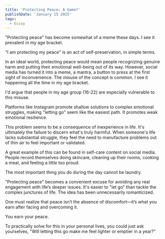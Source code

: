 ```yaml
---
title: 'Protecting Peace: A Game?'
publishDate: 'January 15 2025'
tags:
  - Essay
---
```

"Protecting peace" has become somewhat of a meme these days. I see it prevalent in my age bracket.

"I am protecting my peace" is an act of self-preservation, in simple terms.

In an ideal world, protecting peace would mean people recognizing genuine harm and putting their emotional well-being out of its way. However, social media has turned it into a meme, a mantra, a button to press at the first sight of inconvenience. The misuse of the concept is common. I see it happening all the time in my age bracket.

I'd argue that people in my age group (16-22) are especially vulnerable to this misuse.

Platforms like Instagram promote shallow solutions to complex emotional struggles, making "letting go" seem like the easiest path. It promotes weak emotional resilience.

This problem seems to be a consequence of inexperience in life. It's ultimately the failure to discern what's truly harmful. When someone's life lacks substantial struggle, they feel the need to manufacture problems out of thin air to feel important or validated.

A great example of this can be found in self-care content on social media. People record themselves doing skincare, cleaning up their rooms, cooking a meal, and feeling a little too proud.

The most important thing you do during the day cannot be laundry.

"Protecting peace" becomes a convenient excuse for avoiding any real engagement with life’s deeper issues. It's easier to "let go" than tackle the complex junctures of life. The idea has been unnecessarily romanticized.

One must realize that peace isn’t the absence of discomfort—it’s what you earn after facing and overcoming it.

You earn your peace.

To practically solve for this in your personal lives, you could just ask yourselves, "Will letting this go make me feel lighter or emptier in a year?"
